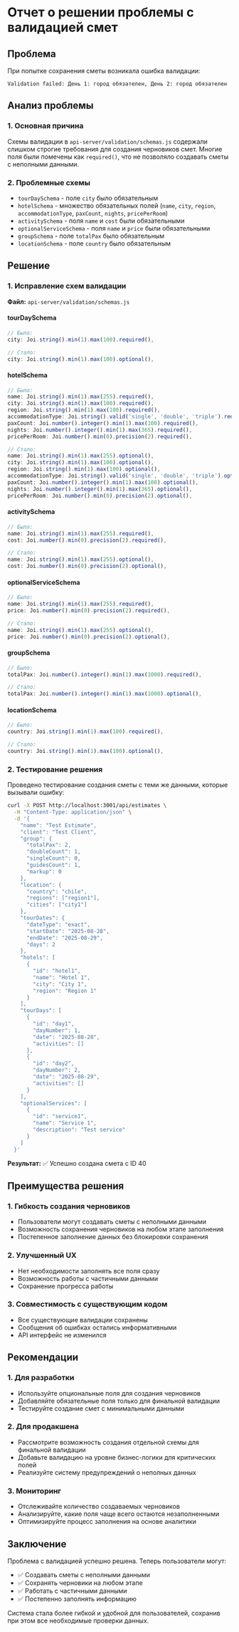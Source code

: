 # Отчет о решении проблемы с валидацией смет

## Проблема

При попытке сохранения сметы возникала ошибка валидации:

```
Validation failed: День 1: город обязателен, День 2: город обязателен
```

## Анализ проблемы

### 1. Основная причина

Схемы валидации в `api-server/validation/schemas.js` содержали слишком строгие требования для создания черновиков смет. Многие поля были помечены как `required()`, что не позволяло создавать сметы с неполными данными.

### 2. Проблемные схемы

- `tourDaySchema` - поле `city` было обязательным
- `hotelSchema` - множество обязательных полей (`name`, `city`, `region`, `accommodationType`, `paxCount`, `nights`, `pricePerRoom`)
- `activitySchema` - поля `name` и `cost` были обязательными
- `optionalServiceSchema` - поля `name` и `price` были обязательными
- `groupSchema` - поле `totalPax` было обязательным
- `locationSchema` - поле `country` было обязательным

## Решение

### 1. Исправление схем валидации

**Файл:** `api-server/validation/schemas.js`

#### tourDaySchema

```javascript
// Было:
city: Joi.string().min(1).max(100).required(),

// Стало:
city: Joi.string().min(1).max(100).optional(),
```

#### hotelSchema

```javascript
// Было:
name: Joi.string().min(1).max(255).required(),
city: Joi.string().min(1).max(100).required(),
region: Joi.string().min(1).max(100).required(),
accommodationType: Joi.string().valid('single', 'double', 'triple').required(),
paxCount: Joi.number().integer().min(1).max(100).required(),
nights: Joi.number().integer().min(1).max(365).required(),
pricePerRoom: Joi.number().min(0).precision(2).required(),

// Стало:
name: Joi.string().min(1).max(255).optional(),
city: Joi.string().min(1).max(100).optional(),
region: Joi.string().min(1).max(100).optional(),
accommodationType: Joi.string().valid('single', 'double', 'triple').optional(),
paxCount: Joi.number().integer().min(1).max(100).optional(),
nights: Joi.number().integer().min(1).max(365).optional(),
pricePerRoom: Joi.number().min(0).precision(2).optional(),
```

#### activitySchema

```javascript
// Было:
name: Joi.string().min(1).max(255).required(),
cost: Joi.number().min(0).precision(2).required(),

// Стало:
name: Joi.string().min(1).max(255).optional(),
cost: Joi.number().min(0).precision(2).optional(),
```

#### optionalServiceSchema

```javascript
// Было:
name: Joi.string().min(1).max(255).required(),
price: Joi.number().min(0).precision(2).required(),

// Стало:
name: Joi.string().min(1).max(255).optional(),
price: Joi.number().min(0).precision(2).optional(),
```

#### groupSchema

```javascript
// Было:
totalPax: Joi.number().integer().min(1).max(1000).required(),

// Стало:
totalPax: Joi.number().integer().min(1).max(1000).optional(),
```

#### locationSchema

```javascript
// Было:
country: Joi.string().min(1).max(100).required(),

// Стало:
country: Joi.string().min(1).max(100).optional(),
```

### 2. Тестирование решения

Проведено тестирование создания сметы с теми же данными, которые вызывали ошибку:

```bash
curl -X POST http://localhost:3001/api/estimates \
  -H "Content-Type: application/json" \
  -d '{
    "name": "Test Estimate",
    "client": "Test Client",
    "group": {
      "totalPax": 2,
      "doubleCount": 1,
      "singleCount": 0,
      "guidesCount": 1,
      "markup": 0
    },
    "location": {
      "country": "chile",
      "regions": ["region1"],
      "cities": ["city1"]
    },
    "tourDates": {
      "dateType": "exact",
      "startDate": "2025-08-28",
      "endDate": "2025-08-29",
      "days": 2
    },
    "hotels": [
      {
        "id": "hotel1",
        "name": "Hotel 1",
        "city": "City 1",
        "region": "Region 1"
      }
    ],
    "tourDays": [
      {
        "id": "day1",
        "dayNumber": 1,
        "date": "2025-08-28",
        "activities": []
      },
      {
        "id": "day2",
        "dayNumber": 2,
        "date": "2025-08-29",
        "activities": []
      }
    ],
    "optionalServices": [
      {
        "id": "service1",
        "name": "Service 1",
        "description": "Test service"
      }
    ]
  }'
```

**Результат:** ✅ Успешно создана смета с ID 40

## Преимущества решения

### 1. Гибкость создания черновиков

- Пользователи могут создавать сметы с неполными данными
- Возможность сохранения черновиков на любом этапе заполнения
- Постепенное заполнение данных без блокировки сохранения

### 2. Улучшенный UX

- Нет необходимости заполнять все поля сразу
- Возможность работы с частичными данными
- Сохранение прогресса работы

### 3. Совместимость с существующим кодом

- Все существующие валидации сохранены
- Сообщения об ошибках остались информативными
- API интерфейс не изменился

## Рекомендации

### 1. Для разработки

- Используйте опциональные поля для создания черновиков
- Добавляйте обязательные поля только для финальной валидации
- Тестируйте создание смет с минимальными данными

### 2. Для продакшена

- Рассмотрите возможность создания отдельной схемы для финальной валидации
- Добавьте валидацию на уровне бизнес-логики для критических полей
- Реализуйте систему предупреждений о неполных данных

### 3. Мониторинг

- Отслеживайте количество создаваемых черновиков
- Анализируйте, какие поля чаще всего остаются незаполненными
- Оптимизируйте процесс заполнения на основе аналитики

## Заключение

Проблема с валидацией успешно решена. Теперь пользователи могут:

- ✅ Создавать сметы с неполными данными
- ✅ Сохранять черновики на любом этапе
- ✅ Работать с частичными данными
- ✅ Постепенно заполнять информацию

Система стала более гибкой и удобной для пользователей, сохранив при этом все необходимые проверки данных.
